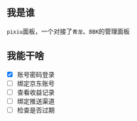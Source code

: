 ## 我是谁

`pixiu`面板，一个对接了`青龙`、`BBK`的管理面板

## 我能干啥
- [x] 账号密码登录
- [ ] 绑定京东账号
- [ ] 查看收益记录
- [ ] 绑定推送渠道
- [ ] 检查是否过期